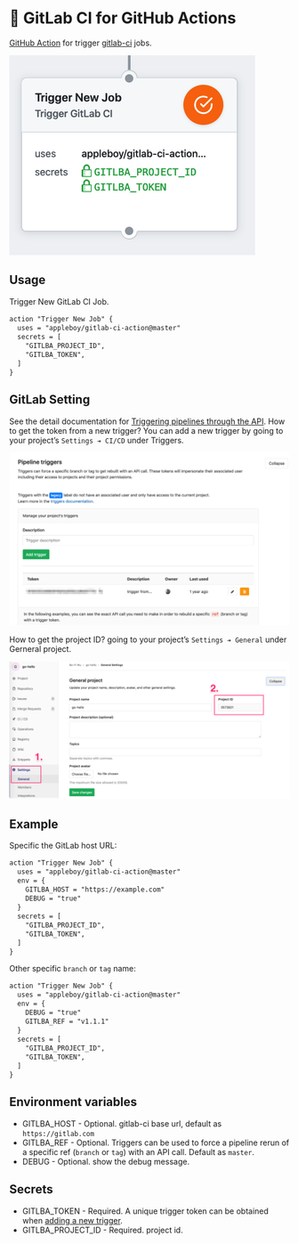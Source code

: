 # 🚀 GitLab CI for GitHub Actions

[GitHub Action](https://developer.github.com/actions/) for trigger [gitlab-ci](https://about.gitlab.com/gitlab-ci) jobs.

<img src="./images/trigger-gitlab.png">

## Usage 

Trigger New GitLab CI Job.

```
action "Trigger New Job" {
  uses = "appleboy/gitlab-ci-action@master"
  secrets = [
    "GITLBA_PROJECT_ID",
    "GITLBA_TOKEN",
  ]
}
```

## GitLab Setting

See the detail documentation for [Triggering pipelines through the API](https://docs.gitlab.com/ee/ci/triggers/). How to get the token from a new trigger? You can add a new trigger by going to your project’s `Settings ➔ CI/CD` under Triggers. 

<img src="images/token.png">

How to get the project ID? going to your project’s `Settings ➔ General` under Gerneral project.

<img src="images/projectID.png">

## Example

Specific the GitLab host URL:

```
action "Trigger New Job" {
  uses = "appleboy/gitlab-ci-action@master"
  env = {
    GITLBA_HOST = "https://example.com"
    DEBUG = "true"
  }
  secrets = [
    "GITLBA_PROJECT_ID",
    "GITLBA_TOKEN",
  ]
}
```

Other specific `branch` or `tag` name:

```
action "Trigger New Job" {
  uses = "appleboy/gitlab-ci-action@master"
  env = {
    DEBUG = "true"
    GITLBA_REF = "v1.1.1"
  }
  secrets = [
    "GITLBA_PROJECT_ID",
    "GITLBA_TOKEN",
  ]
}
```

## Environment variables

* GITLBA_HOST - Optional. gitlab-ci base url, default as `https://gitlab.com`
* GITLBA_REF - Optional. Triggers can be used to force a pipeline rerun of a specific ref (`branch` or `tag`) with an API call. Default as `master`.
* DEBUG - Optional. show the debug message.

## Secrets

* GITLBA_TOKEN - Required. A unique trigger token can be obtained when [adding a new trigger](https://docs.gitlab.com/ee/ci/triggers/#adding-a-new-trigger).
* GITLBA_PROJECT_ID - Required. project id.
